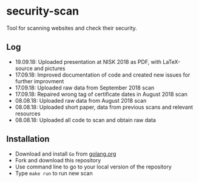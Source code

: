 # security-scan
Tool for scanning websites and check their security.

## Log

- 19.09.18: Uploaded presentation at NISK 2018 as PDF, with LaTeX-source and pictures
- 17.09.18: Improved documentation of code and created new issues for further improvment
- 17.09.18: Uploaded raw data from September 2018 scan
- 17.09.18: Repaired wrong tag of certificate dates in August 2018 scan
- 08.08.18: Uploaded raw data from August 2018 scan
- 08.08.18: Uploaded short paper, data from previous scans and relevant resources
- 08.08.18: Uploaded all code to scan and obtain raw data

## Installation

- Download and install `Go` from [golang.org](https://golang.org/doc/install)
- Fork and download this repository
- Use command line to go to your local version of the repository
- Type `make run` to run new scan
